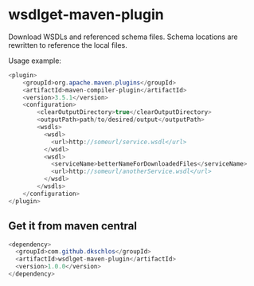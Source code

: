 # wsdlget-maven-plugin

Download WSDLs and referenced schema files. Schema locations are rewritten to reference the local files.

Usage example:

```Java
<plugin>
    <groupId>org.apache.maven.plugins</groupId>
    <artifactId>maven-compiler-plugin</artifactId>
    <version>3.5.1</version>
    <configuration>
        <clearOutputDirectory>true</clearOutputDirectory>
        <outputPath>path/to/desired/output</outputPath>
        <wsdls>
          <wsdl>
            <url>http://someurl/service.wsdl</url>
          </wsdl>
          <wsdl>
            <serviceName>betterNameForDownloadedFiles</serviceName>
            <url>http://someurl/anotherService.wsdl</url>
          </wsdl>
        </wsdls>
    </configuration>
</plugin>
```

## Get it from maven central

```Java
<dependency>
  <groupId>com.github.dkschlos</groupId>
  <artifactId>wsdlget-maven-plugin</artifactId>
  <version>1.0.0</version>
</dependency>
```
